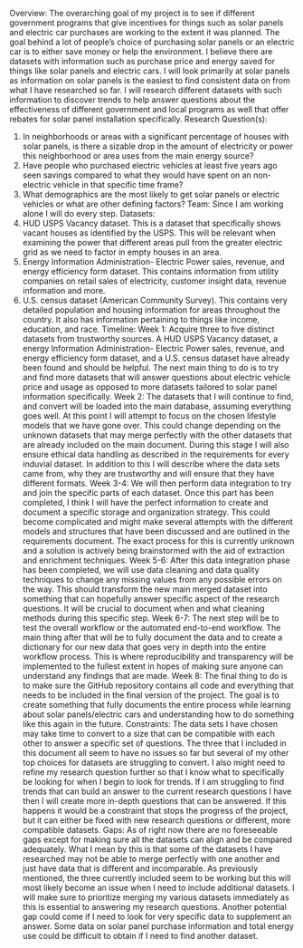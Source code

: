  Overview: The overarching goal of my project is to see if different government programs that give incentives for things such as solar panels and electric car purchases are working to the extent it was planned. The goal behind a lot of people’s choice of purchasing solar panels or an electric car is to either save money or help the environment. I believe there are datasets with information such as purchase price and energy saved for things like solar panels and electric cars. I will look primarily at solar panels as information on solar panels is the easiest to find consistent data on from what I have researched so far. I will research different datasets with such information to discover trends to help answer questions about the effectiveness of different government and local programs as well that offer rebates for solar panel installation specifically.
Research Question(s):
1.	In neighborhoods or areas with a significant percentage of houses with solar panels, is there a sizable drop in the amount of electricity or power this neighborhood or area uses from the main energy source?
2.	Have people who purchased electric vehicles at least five years ago seen savings compared to what they would have spent on an non-electric vehicle in that specific time frame?
3.	What demographics are the most likely to get solar panels or electric vehicles or what are other defining factors?
Team: Since I am working alone I will do every step.
Datasets: 
1. HUD USPS Vacancy dataset. This is a dataset that specifically shows vacant houses as identified by the USPS. This will be relevant when examining the power that different areas pull from the greater electric grid as we need to factor in empty houses in an area.
2.	Energy Information Administration- Electric Power sales, revenue, and energy efficiency form dataset. This contains information from utility companies on retail sales of electricity, customer insight data, revenue information and more.
3.	U.S. census dataset (American Community Survey). This contains very detailed population and housing information for areas throughout the country. It also has information pertaining to things like income, education, and race.
Timeline: Week 1: Acquire three to five distinct datasets from trustworthy sources. A HUD USPS Vacancy dataset, a energy Information Administration- Electric Power sales, revenue, and energy efficiency form dataset, and a U.S. census dataset have already been found and should be helpful. The next main thing to do is to try and find more datasets that will answer questions about electric vehicle price and usage as opposed to more datasets tailored to solar panel information specifically. 
Week 2: The datasets that I will continue to find, and convert will be loaded into the main database, assuming everything goes well. At this point I will attempt to focus on the chosen lifestyle models that we have gone over. This could change depending on the unknown datasets that may merge perfectly with the other datasets that are already included on the main document. During this stage I will also ensure ethical data handling as described in the requirements for every induvial dataset. In addition to this I will describe where the data sets came from, why they are trustworthy and will ensure that they have different formats. 
Week 3-4: We will then perform data integration to try and join the specific parts of each dataset. Once this part has been completed, I think I will have the perfect information to create and document a specific storage and organization strategy. This could become complicated and might make several attempts with the different models and structures that have been discussed and are outlined in the requirements document. The exact process for this is currently unknown and a solution is actively being brainstormed with the aid of extraction and enrichment techniques.
Week 5-6: After this data integration phase has been completed, we will use data cleaning and data quality techniques to change any missing values from any possible errors on the way. This should transform the new main merged dataset into something that can hopefully answer specific aspect of the research questions. It will be crucial to document when and what cleaning methods during this specific step.
Week 6-7: The next step will be to test the overall workflow or the automated end-to-end workflow. The main thing after that will be to fully document the data and to create a dictionary for our new data that goes very in depth into the entire workflow process. This is where reproducibility and transparency will be implemented to the fullest extent in hopes of making sure anyone can understand any findings that are made.
Week 8: The final thing to do is to make sure the GitHub repository contains all code and everything that needs to be included in the final version of the project. The goal is to create something that fully documents the entire process while learning about solar panels/electric cars and understanding how to do something like this again in the future.
Constraints: The data sets I have chosen may take time to convert to a size that can be compatible with each other to answer a specific set of questions. The three that I included in this document all seem to have no issues so far but several of my other top choices for datasets are struggling to convert. I also might need to refine my research question further so that I know what to specifically be looking for when I begin to look for trends. If I am struggling to find trends that can build an answer to the current research questions I have then I will create more in-depth questions that can be answered. If this happens it would be a constraint that stops the progress of the project, but it can either be fixed with new research questions or different, more compatible datasets.
Gaps: As of right now there are no foreseeable gaps except for making sure all the datasets can align and be compared adequately. What I mean by this is that some of the datasets I have researched may not be able to merge perfectly with one another and just have data that is different and incomparable. As previously mentioned, the three currently included seem to be working but this will most likely become an issue when I need to include additional datasets. I will make sure to prioritize merging my various datasets immediately as this is essential to answering my research questions. Another potential gap could come if I need to look for very specific data to supplement an answer. Some data on solar panel purchase information and total energy use could be difficult to obtain if I need to find another dataset. 

